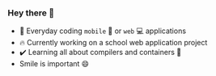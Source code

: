 ### Hey there :wave:
 - :calendar: Everyday coding `mobile` :iphone: or `web` :computer: applications
 - :fire: Currently working on a school web application project
 - :heavy_check_mark: Learning all about compilers and containers :whale:
 - Smile is important :smile:

<!--
**HirooHG/HirooHG** is a ✨ _special_ ✨ repository because its `README.md` (this file) appears on your GitHub profile.

Here are some ideas to get you started:

- 🔭 I’m currently working on ...
- 🌱 I’m currently learning ...
- 👯 I’m looking to collaborate on ...
- 🤔 I’m looking for help with ...
- 💬 Ask me about ...
- 📫 How to reach me: ...
- 😄 Pronouns: ...
- ⚡ Fun fact: ...
-->
